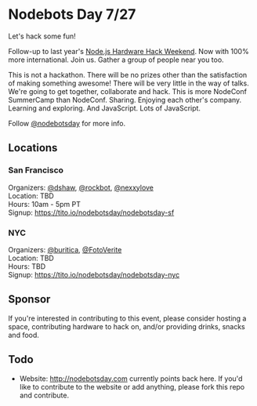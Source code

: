 # Nodebots Day 7/27

Let's hack some fun!

Follow-up to last year's [Node.js Hardware Hack Weekend](https://github.com/dshaw/hard-hack-2012). Now with 100% more international. Join us. Gather a group of people near you too.

This is not a hackathon. There will be no prizes other than the satisfaction of making something awesome! There will be very little in the way of talks. We're going to get together, collaborate and hack. This is more NodeConf SummerCamp than NodeConf. Sharing. Enjoying each other's company. Learning and exploring. And JavaScript. Lots of JavaScript.

Follow [@nodebotsday](https://twitter.com/nodebotsday) for more info.

## Locations

### San Francisco

Organizers: [@dshaw](https://twitter.com/dshaw), [@rockbot](https://twitter.com/rockbot), [@nexxylove](https://twitter.com/nexxylove)<br>
Location: TBD<br>
Hours: 10am - 5pm PT<br>
Signup: https://tito.io/nodebotsday/nodebotsday-sf

### NYC

Organizers: [@buritica](https://twitter.com/buritica), [@FotoVerite](https://twitter.com/FotoVerite)<br>
Location: TBD<br>
Hours: TBD<br>
Signup: https://tito.io/nodebotsday/nodebotsday-nyc

## Sponsor

If you're interested in contributing to this event, please consider hosting a space, contributing hardware to hack on, and/or providing drinks, snacks and food.

## Todo

* Website: http://nodebotsday.com currently points back here. If you'd like to contribute to the website or add anything, please fork this repo and contribute.
